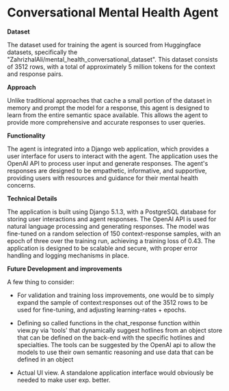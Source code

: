 # Conversational Mental Health Agent 


**Dataset**

The dataset used for training the agent is sourced from Huggingface datasets, specifically the "ZahrizhalAli/mental_health_conversational_dataset". This dataset consists of 3512 rows, with a total of approximately 5 million tokens for the context and response pairs.

**Approach**

Unlike traditional approaches that cache a small portion of the dataset in memory and prompt the model for a response, this agent is designed to learn from the entire semantic space available. This allows the agent to provide more comprehensive and accurate responses to user queries.

**Functionality**

The agent is integrated into a Django web application, which provides a user interface for users to interact with the agent. The application uses the OpenAI API to process user input and generate responses. The agent's responses are designed to be empathetic, informative, and supportive, providing users with resources and guidance for their mental health concerns.

**Technical Details**

The application is built using Django 5.1.3, with a PostgreSQL database for storing user interactions and agent responses. The OpenAI API is used for natural language processing and generating responses. The model was fine-tuned on a random selection of 150 context-response samples, with an epoch of three over the training run, achieving a training loss of 0.43. The application is designed to be scalable and secure, with proper error handling and logging mechanisms in place.

**Future Development and improvements**

A few thing to consider:

- For validation and training loss improvements, one would be to simply expand the sample of context:responses out of the 3512 rows to be used for fine-tuning, and adjusting learning-rates + epochs. 

- Defining so called functions in the chat_response function within view.py via 'tools' that dynamically suggest hotlines from an object store that can be defined on the back-end with the specific hotlines and specialties. The tools can be suggested by the OpenAI api to allow the models to use their own semantic reasoning and use data that can be defined in an object

- Actual UI view. A standalone application interface would obviously be needed to make user exp. better.


